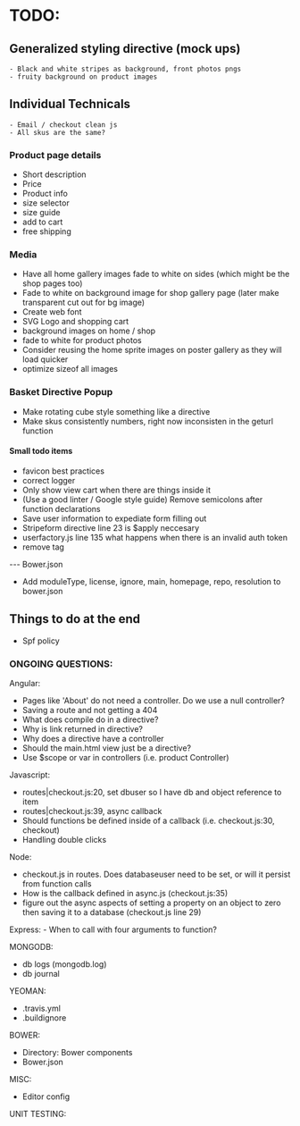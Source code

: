 # TODO:

## Generalized styling directive (mock ups)
    - Black and white stripes as background, front photos pngs
    - fruity background on product images


## Individual Technicals
    - Email / checkout clean js
    - All skus are the same?
    
    
### Product page details
  - Short description
  - Price
  - Product info
  - size selector
  - size guide
  - add to cart
  - free shipping


### Media
- Have all home gallery images fade to white on sides (which might be the shop pages too)
- Fade to white on background image for shop gallery page (later make transparent cut out for bg image)
- Create web font
- SVG Logo and shopping cart
- background images on home / shop
- fade to white for product photos
- Consider reusing the home sprite images on poster gallery as they will load quicker
- optimize sizeof all images


### Basket Directive Popup
 - Make rotating cube style something like a directive
 - Make skus consistently numbers, right now inconsisten in the geturl function



#### Small todo items
- favicon best practices
- correct logger
- Only show view cart when there are things inside it
- (Use a good linter / Google style guide) Remove semicolons after function declarations
- Save user information to expediate form filling out
- Stripeform directive line 23 is $apply neccesary
- userfactory.js line 135 what happens when there is an invalid auth token
- remove <base> tag

--- Bower.json
- Add moduleType, license, ignore, main, homepage, repo, resolution to bower.json

## Things to do at the end
- Spf policy

### ONGOING QUESTIONS:
Angular:
  - Pages like 'About' do not need a controller. Do we use a null controller?
  - Saving a route and not getting a 404
  - What does compile do in a directive?
  - Why is link returned in directive?
  - Why does a directive have a controller
  - Should the main.html view just be a directive?
  - Use $scope or var in controllers (i.e. product Controller)


Javascript:
  - routes|checkout.js:20, set dbuser so I have db and object reference to item
  - routes|checkout.js:39, async callback
  - Should functions be defined inside of a callback (i.e. checkout.js:30, checkout)
  - Handling double clicks

Node:
  - checkout.js in routes. Does databaseuser need to be set, or will it persist from function calls
  - How is the callback defined in async.js (checkout.js:35)
  - figure out the async aspects of setting a property on an object to zero then saving it to a database (checkout.js line 29)

Express:
    - When to call with four arguments to function?

MONGODB:
  - db logs (mongodb.log)
  - db journal


YEOMAN:
  -  .travis.yml
  -  .buildignore


BOWER:
  - Directory: Bower components
  - Bower.json


MISC:
  - Editor config

UNIT TESTING:

